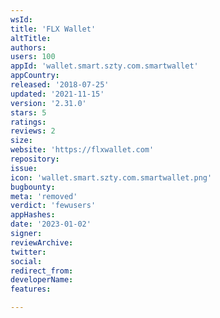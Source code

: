 ```yaml
---
wsId: 
title: 'FLX Wallet'
altTitle: 
authors: 
users: 100
appId: 'wallet.smart.szty.com.smartwallet'
appCountry: 
released: '2018-07-25'
updated: '2021-11-15'
version: '2.31.0'
stars: 5
ratings: 
reviews: 2
size: 
website: 'https://flxwallet.com'
repository: 
issue: 
icon: 'wallet.smart.szty.com.smartwallet.png'
bugbounty: 
meta: 'removed'
verdict: 'fewusers'
appHashes: 
date: '2023-01-02'
signer: 
reviewArchive: 
twitter: 
social: 
redirect_from: 
developerName: 
features: 

---
```


